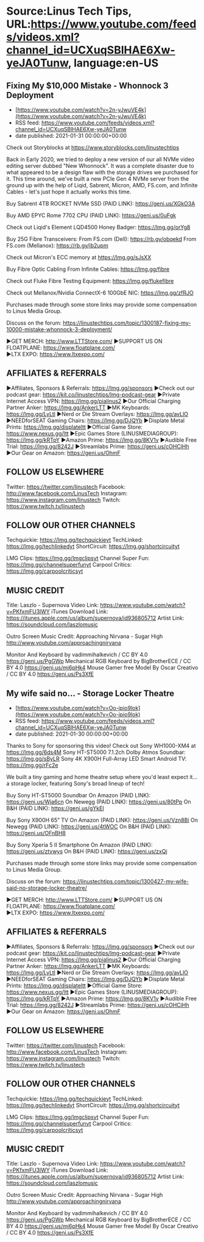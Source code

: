 # Source:Linus Tech Tips, URL:https://www.youtube.com/feeds/videos.xml?channel_id=UCXuqSBlHAE6Xw-yeJA0Tunw, language:en-US

## Fixing My $10,000 Mistake - Whonnock 3 Deployment
 - [https://www.youtube.com/watch?v=2n-yJwuVE4k](https://www.youtube.com/watch?v=2n-yJwuVE4k)
 - RSS feed: https://www.youtube.com/feeds/videos.xml?channel_id=UCXuqSBlHAE6Xw-yeJA0Tunw
 - date published: 2021-01-31 00:00:00+00:00

Check out Storyblocks at https://www.storyblocks.com/linustechtips

Back in Early 2020, we tried to deploy a new version of our all NVMe video editing server dubbed "New Whonnock". It was a complete disaster due to what appeared to be a design flaw with the storage drives we purchased for it. This time around, we've built a new PCIe Gen 4 NVMe server from the ground up with the help of Liqid, Sabrent, Micron, AMD, FS.com, and Infinite Cables - let's just hope it actually works this time.

Buy Sabrent 4TB ROCKET NVMe SSD (PAID LINK): https://geni.us/XGkO3A

Buy AMD EPYC Rome 7702 CPU (PAID LINK): https://geni.us/0uFgk

Check out Liqid's Element LQD4500 Honey Badger: https://lmg.gg/orYg8

Buy 25G Fibre Transceivers:
From FS.com (Dell): https://rb.gy/obqekd
From FS.com (Mellanox): https://rb.gy/jb2upm

Check out Micron's ECC memory at https://lmg.gg/sJsXX

Buy Fibre Optic Cabling From Infinite Cables: https://lmg.gg/fibre

Check out Fluke Fibre Testing Equipment: https://lmg.gg/flukefibre

Check out Mellanox/Nvidia ConnectX-6 100GbE NIC: https://lmg.gg/zfRJO

Purchases made through some store links may provide some compensation to Linus Media Group.

Discuss on the forum: https://linustechtips.com/topic/1300187-fixing-my-10000-mistake-whonnock-3-deployment/

►GET MERCH: http://www.LTTStore.com/
►SUPPORT US ON FLOATPLANE: https://www.floatplane.com/  
►LTX EXPO: https://www.ltxexpo.com/   

AFFILIATES & REFERRALS
---------------------------------------------------
►Affiliates, Sponsors & Referrals: https://lmg.gg/sponsors
►Check out our podcast gear: https://kit.co/linustechtips/lmg-podcast-gear
►Private Internet Access VPN: https://lmg.gg/pialinus2
►Our Official Charging Partner Anker: https://lmg.gg/AnkerLTT
►MK Keyboards: https://lmg.gg/LyLtl
►Nerd or Die Stream Overlays: https://lmg.gg/avLlO
►NEEDforSEAT Gaming Chairs: https://lmg.gg/DJQYb
►Displate Metal Prints: https://lmg.gg/displateltt
►Official Game Store: https://www.nexus.gg/ltt
►Epic Games Store (LINUSMEDIAGROUP): https://lmg.gg/kRTpY
►Amazon Prime: https://lmg.gg/8KV1v
►Audible Free Trial: https://lmg.gg/8242J
►Streamlabs Prime: https://geni.us/cOHCiHh
►Our Gear on Amazon: https://geni.us/OhmF

FOLLOW US ELSEWHERE
---------------------------------------------------  
Twitter: https://twitter.com/linustech
Facebook: http://www.facebook.com/LinusTech
Instagram: https://www.instagram.com/linustech
Twitch: https://www.twitch.tv/linustech

FOLLOW OUR OTHER CHANNELS
---------------------------------------------------  
Techquickie: https://lmg.gg/techquickieyt
TechLinked: https://lmg.gg/techlinkedyt
ShortCircuit: https://lmg.gg/shortcircuityt

LMG Clips: https://lmg.gg/lmgclipsyt
Channel Super Fun: https://lmg.gg/channelsuperfunyt
Carpool Critics: https://lmg.gg/carpoolcriticsyt

MUSIC CREDIT
---------------------------------------------------  
Title: Laszlo - Supernova
Video Link: https://www.youtube.com/watch?v=PKfxmFU3lWY
iTunes Download Link: https://itunes.apple.com/us/album/supernova/id936805712
Artist Link: https://soundcloud.com/laszlomusic

Outro Screen Music Credit: Approaching Nirvana - Sugar High http://www.youtube.com/approachingnirvana

Monitor And Keyboard by vadimmihalkevich / CC BY 4.0  https://geni.us/PgGWp
Mechanical RGB Keyboard by BigBrotherECE / CC BY 4.0 https://geni.us/mj6pHk4
Mouse Gamer free Model By Oscar Creativo / CC BY 4.0 https://geni.us/Ps3XfE

## My wife said no... - Storage Locker Theatre
 - [https://www.youtube.com/watch?v=Oo-jpio9lok](https://www.youtube.com/watch?v=Oo-jpio9lok)
 - RSS feed: https://www.youtube.com/feeds/videos.xml?channel_id=UCXuqSBlHAE6Xw-yeJA0Tunw
 - date published: 2021-01-30 00:00:00+00:00

Thanks to Sony for sponsoring this video! Check out Sony WH1000-XM4 at https://lmg.gg/6ds4M
Sony HT-ST5000 7.1.2ch Dolby Atmos Soundbar: https://lmg.gg/sByLR
Sony 4K X900H Full-Array LED Smart Android TV: https://lmg.gg/rFc2e

We built a tiny gaming and home theatre setup where you'd least expect it... a storage locker, featuring Sony's broad lineup of tech!

Buy Sony HT-ST5000 Soundbar
On Amazon (PAID LINK): https://geni.us/Wja6cn
On Newegg (PAID LINK): https://geni.us/80tPp
On B&H (PAID LINK): https://geni.us/gYkEI

Buy Sony X900H 65” TV
On Amazon (PAID LINK): https://geni.us/Vzn8Bi
On Newegg (PAID LINK): https://geni.us/4tWOC
On B&H (PAID LINK): https://geni.us/OFnBH8

Buy Sony Xperia 5 II Smartphone
On Amazon (PAID LINK): https://geni.us/ztvwys
On B&H (PAID LINK): https://geni.us/zxQj

Purchases made through some store links may provide some compensation to Linus Media Group.

Discuss on the forum: https://linustechtips.com/topic/1300427-my-wife-said-no-storage-locker-theatre/

►GET MERCH: http://www.LTTStore.com/
►SUPPORT US ON FLOATPLANE: https://www.floatplane.com/  
►LTX EXPO: https://www.ltxexpo.com/   

AFFILIATES & REFERRALS
---------------------------------------------------
►Affiliates, Sponsors & Referrals: https://lmg.gg/sponsors
►Check out our podcast gear: https://kit.co/linustechtips/lmg-podcast-gear
►Private Internet Access VPN: https://lmg.gg/pialinus2
►Our Official Charging Partner Anker: https://lmg.gg/AnkerLTT
►MK Keyboards: https://lmg.gg/LyLtl
►Nerd or Die Stream Overlays: https://lmg.gg/avLlO
►NEEDforSEAT Gaming Chairs: https://lmg.gg/DJQYb
►Displate Metal Prints: https://lmg.gg/displateltt
►Official Game Store: https://www.nexus.gg/ltt
►Epic Games Store (LINUSMEDIAGROUP): https://lmg.gg/kRTpY
►Amazon Prime: https://lmg.gg/8KV1v
►Audible Free Trial: https://lmg.gg/8242J
►Streamlabs Prime: https://geni.us/cOHCiHh
►Our Gear on Amazon: https://geni.us/OhmF

FOLLOW US ELSEWHERE
---------------------------------------------------  
Twitter: https://twitter.com/linustech
Facebook: http://www.facebook.com/LinusTech
Instagram: https://www.instagram.com/linustech
Twitch: https://www.twitch.tv/linustech

FOLLOW OUR OTHER CHANNELS
---------------------------------------------------  
Techquickie: https://lmg.gg/techquickieyt
TechLinked: https://lmg.gg/techlinkedyt
ShortCircuit: https://lmg.gg/shortcircuityt

LMG Clips: https://lmg.gg/lmgclipsyt
Channel Super Fun: https://lmg.gg/channelsuperfunyt
Carpool Critics: https://lmg.gg/carpoolcriticsyt

MUSIC CREDIT
---------------------------------------------------  
Title: Laszlo - Supernova
Video Link: https://www.youtube.com/watch?v=PKfxmFU3lWY
iTunes Download Link: https://itunes.apple.com/us/album/supernova/id936805712
Artist Link: https://soundcloud.com/laszlomusic

Outro Screen Music Credit: Approaching Nirvana - Sugar High http://www.youtube.com/approachingnirvana

Monitor And Keyboard by vadimmihalkevich / CC BY 4.0  https://geni.us/PgGWp
Mechanical RGB Keyboard by BigBrotherECE / CC BY 4.0 https://geni.us/mj6pHk4
Mouse Gamer free Model By Oscar Creativo / CC BY 4.0 https://geni.us/Ps3XfE

